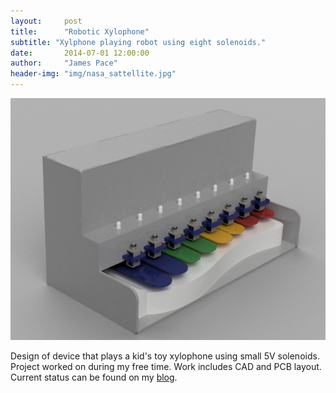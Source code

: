 ```yaml
---
layout:     post
title:      "Robotic Xylophone"
subtitle: "Xylphone playing robot using eight solenoids."
date:       2014-07-01 12:00:00
author:     "James Pace"
header-img: "img/nasa_sattellite.jpg"
---
```


![CAD of Xylophone](/img/xylophone-cad.png)

Design of device that plays a kid's toy xylophone using small 5V solenoids. Project worked on during my free time. Work includes CAD and PCB layout. Current status can be found on my [blog](http://jpace121.github.io/posts/).
